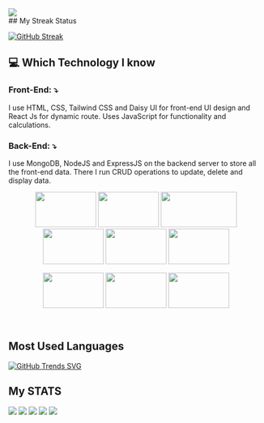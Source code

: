 <a href="https://www.linkedin.com/in/sirajul-islam-41845a2a0/">
<img src="https://i.ibb.co/Xpx4SjW/1683909809034.png" />
</a>

<br/>
##    My Streak Status

[![GitHub Streak](https://github-readme-streak-stats.herokuapp.com?user=siraj3838&theme=whatsapp-dark2&card_width=850)](https://git.io/streak-stats)
## :computer: Which Technology I know
### Front-End: ⤵️
I use HTML, CSS, Tailwind CSS and Daisy UI for front-end UI design and React Js for dynamic route. Uses JavaScript for functionality and calculations.
### Back-End: ⤵️
I use MongoDB, NodeJS and ExpressJS on the backend server to store all the front-end data. There I run CRUD operations to update, delete and display data.
<br/>
<p align="center">
<img style='width:120px; height: 70px' src="https://i.ibb.co/SsDFjDZ/Screenshot-2023-12-09-021118.png"/>
<img style='width:120px; height: 70px' src="https://i.ibb.co/Qr9sCDB/Screenshot-2023-12-09-021355.png"/>
<img style='width:150px; height: 70px' src="https://i.ibb.co/HqybWyJ/Screenshot-2023-12-09-022317.png"/>
<img style='width:120px; height: 70px' src="https://i.ibb.co/yptJFhw/Screenshot-2023-12-09-022727.png"/>
<img style='width:120px; height: 70px' src="https://i.ibb.co/2F9tFD7/Screenshot-2023-12-09-022953.png"/>
<img style='width:120px; height: 70px' src="https://i.ibb.co/tLmckVm/Screenshot-2023-12-09-023357.png"/>
</p>
<p align="center">
<img style='width:120px; height: 70px' src="https://i.ibb.co/9VL9pTB/Screenshot-2023-12-09-024157.png"/>
<img style='width:120px; height: 70px' src="https://i.ibb.co/56fNMK5/Screenshot-2023-12-09-021703.png"/>
<img style='width:120px; height: 70px' src="https://i.ibb.co/VjmPzWS/png-transparent-web-development-express-js-javascript-software-framework-laravel-world-wide-web-purp.png"/>
</p>
<br/>

## Most Used Languages
[![GitHub Trends SVG](https://api.githubtrends.io/user/svg/avgupta456/langs)](https://githubtrends.io)

## My STATS
![](http://github-profile-summary-cards.vercel.app/api/cards/profile-details?username=siraj3838&theme=default)
![](http://github-profile-summary-cards.vercel.app/api/cards/repos-per-language?username=siraj3838&theme=default)
![](http://github-profile-summary-cards.vercel.app/api/cards/most-commit-language?username=siraj3838&theme=default)
![](http://github-profile-summary-cards.vercel.app/api/cards/stats?username=siraj3838&theme=default)
![](http://github-profile-summary-cards.vercel.app/api/cards/productive-time?username=siraj3838&theme=default&utcOffset=8)
